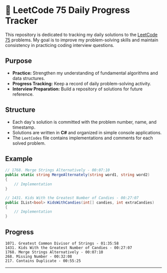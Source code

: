 # 📝 LeetCode 75 Daily Progress Tracker

This repository is dedicated to tracking my daily solutions to the [LeetCode 75](https://leetcode.com/study-plan/leetcode-75/) problems. My goal is to improve my problem-solving skills and maintain consistency in practicing coding interview questions.

## Purpose

- **Practice:** Strengthen my understanding of fundamental algorithms and data structures.
- **Progress Tracking:** Keep a record of daily problem-solving activity.
- **Interview Preparation:** Build a repository of solutions for future reference.

## Structure

- Each day's solution is committed with the problem number, name, and timestamp.
- Solutions are written in **C#** and organized in simple console applications.
- The `LeetCodes` file contains implementations and comments for each solved problem.

## Example

```csharp
// 1768. Merge Strings Alternatively - 00:07:10
public static string MergeAlternately(string word1, string word2)
{
    // Implementation
}

// 1431. Kids With the Greatest Number of Candies - 00:27:07
public IList<bool> KidsWithCandies(int[] candies, int extraCandies)
{
    // Implementation
}
```
## Progress
    1071. Greatest Common Divisor of Strings - 01:35:58
    1431. Kids With the Greatest Number of Candies - 00:27:07
    1768. Merge Strings Alternatively - 00:07:10
    268. Missing Number - 00:32:08
    217. Contains Duplicate - 00:55:25
---
